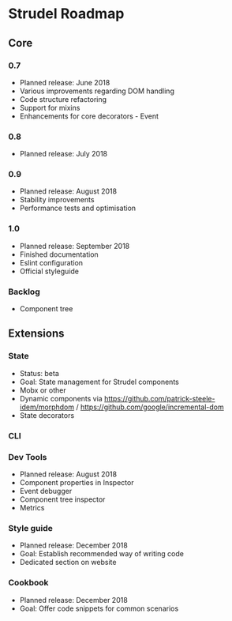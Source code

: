 # Strudel Roadmap

## Core

### 0.7

* Planned release: June 2018
* Various improvements regarding DOM handling
* Code structure refactoring
* Support for mixins
* Enhancements for core decorators - Event

### 0.8

* Planned release: July 2018

### 0.9

* Planned release: August 2018
* Stability improvements
* Performance tests and optimisation

### 1.0

* Planned release: September 2018
* Finished documentation
* Eslint configuration
* Official styleguide

### Backlog
* Component tree

## Extensions

### State

* Status: beta
* Goal: State management for Strudel components
* Mobx or other
* Dynamic components via https://github.com/patrick-steele-idem/morphdom / https://github.com/google/incremental-dom
* State decorators

### CLI

### Dev Tools

* Planned release: August 2018
* Component properties in Inspector
* Event debugger
* Component tree inspector
* Metrics 

### Style guide

* Planned release: December 2018
* Goal: Establish recommended way of writing code
* Dedicated section on website

### Cookbook

* Planned release: December 2018
* Goal: Offer code snippets for common scenarios

